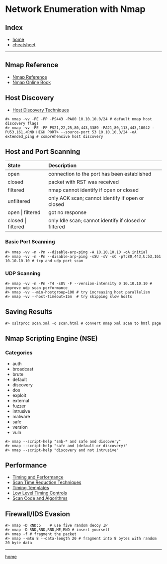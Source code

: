 # Network Enumeration with Nmap

## Index
- [home](../index.md)
- [cheatsheet](./cheatsheet.md)

---

## Nmap Reference
- [Nmap Reference](https://nmap.org/book/man.html)
- [Nmap Online Book](https://nmap.org/book/toc.html)

## Host Discovery
- [Host Discovery Techniques](https://nmap.org/book/host-discovery-techniques.html)
```console
#> nmap -vv -PE -PP -PS443 -PA80 10.10.10.0/24 # default nmap host discovery flags
#> nmap -vv -PE -PP PS21,22,25,80,443,3389 -PA21,80,113,443,10042 -PU53,161,<RND HIGH PORT> --source-port 53 10.10.10.0/24 -oA extended_ping # comprehensive host discovery
```

## Host and Port Scanning

| State                     | Description                                           |
| :---                      | :---                                                  |
| open                      | connection to the port has been established           |
| closed                    | packet with RST was received                          |
| filtered                  | nmap cannot identify if open or closed                |
| unfiltered                | only ACK scan; cannot identify if open or closed      |
| open &#124; filtered      | got no response                                       |
| closed &#124; filtered    | only Idle scan; cannot identify if closed or filtered |

### Basic Port Scanning
```console
#> nmap -vv -n -Pn --disable-arp-ping -A 10.10.10.10 -oA initial
#> nmap -vv -n -Pn --disable-arp-ping -sSU -sV -sC -pT:80,443,U:53,161 10.10.10.10 # tcp and udp port scan
```

### UDP Scanning
```console
#> nmap -vv -n -Pn -T4 -sUV -F --version-intensity 0 10.10.10.10 # improve udp scan performance
#> nmap -vv --min-hostgroup=100 # try increasing host parallelism
#> nmap -vv --host-timeout=15m  # try skipping slow hosts
```

## Saving Results
```console
#> xsltproc scan.xml -o scan.html # convert nmap xml scan to hmtl page
```

## Nmap Scripting Engine (NSE)

### Categories
- auth
- broadcast
- brute
- default
- discovery
- dos
- exploit
- external
- fuzzer
- intrusive
- malware
- safe
- version
- vuln
```console
#> nmap --script-help "smb-* and safe and discovery"
#> nmap --script-help "safe and (default or discovery)"
#> nmap --script-help "discovery and not intrusive"
```

## Performance
- [Timing and Performance](https://nmap.org/book/man-performance.html)
- [Scan Time Reduction Techniques](https://nmap.org/book/reduce-scantime.html)
- [Timing Templates](https://nmap.org/book/performance-timing-templates.html)
- [Low Level Timing Controls](https://nmap.org/book/performance-low-level.html)
- [Scan Code and Algorithms](https://nmap.org/book/port-scanning-algorithms.html)

## Firewall/IDS Evasion
```console
#> nmap -D RND:5    # use five random decoy IP
#> nmap -D RND,RND,RND,ME,RND # insert yourself
#> nmap -f # fragment the packet
#> nmap --mtu 8 --data-length 20 # fragment into 8 bytes with random 20 byte data 
```

---

[home](../index.md)